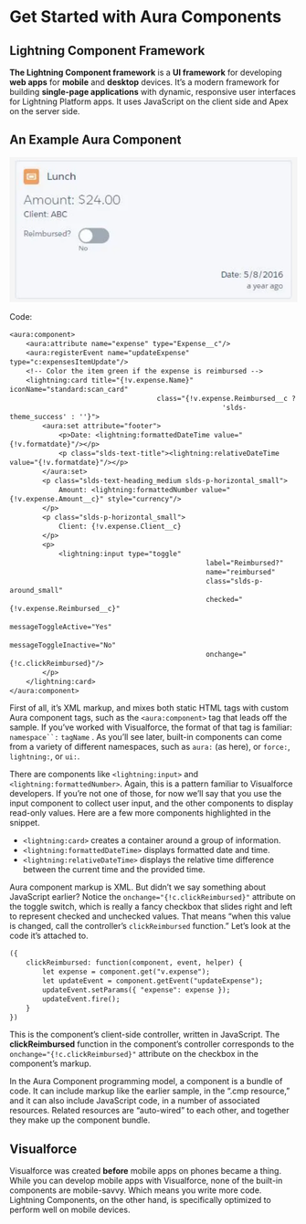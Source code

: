 # Get Started with Aura Components

## Lightning Component Framework

**The Lightning Component framework** is a **UI framework** for developing **web apps** for **mobile** and **desktop** devices. It’s a modern framework for building **single-page applications** with dynamic, responsive user interfaces for Lightning Platform apps. It uses JavaScript on the client side and Apex on the server side.

## An Example Aura Component

![image](./02-aura-component-example.png)

Code:

```
<aura:component>
	<aura:attribute name="expense" type="Expense__c"/>
	<aura:registerEvent name="updateExpense" type="c:expensesItemUpdate"/>
	<!-- Color the item green if the expense is reimbursed -->
	<lightning:card title="{!v.expense.Name}" iconName="standard:scan_card"
									class="{!v.expense.Reimbursed__c ?
													'slds-theme_success' : ''}">
		<aura:set attribute="footer">
			<p>Date: <lightning:formattedDateTime value="{!v.formatdate}"/></p>
			<p class="slds-text-title"><lightning:relativeDateTime value="{!v.formatdate}"/></p>
		</aura:set>
		<p class="slds-text-heading_medium slds-p-horizontal_small">
			Amount: <lightning:formattedNumber value="{!v.expense.Amount__c}" style="currency"/>
		</p>
		<p class="slds-p-horizontal_small">
			Client: {!v.expense.Client__c}
		</p>
		<p>
			<lightning:input type="toggle"
												label="Reimbursed?"
												name="reimbursed"
												class="slds-p-around_small"
												checked="{!v.expense.Reimbursed__c}"
												messageToggleActive="Yes"
												messageToggleInactive="No"
												onchange="{!c.clickReimbursed}"/>
		</p>
	</lightning:card>
</aura:component>
```

First of all, it’s XML markup, and mixes both static HTML tags with custom Aura component tags, such as the `<aura:component>` tag that leads off the sample. If you’ve worked with Visualforce, the format of that tag is familiar: ` namespace``: ` `tagName` . As you’ll see later, built-in components can come from a variety of different namespaces, such as `aura:` (as here), or `force:`, `lightning:`, or `ui:`.

There are components like `<lightning:input>` and `<lightning:formattedNumber>`. Again, this is a pattern familiar to Visualforce developers. If you’re not one of those, for now we’ll say that you use the input component to collect user input, and the other components to display read-only values. Here are a few more components highlighted in the snippet.

- `<lightning:card>` creates a container around a group of information.
- `<lightning:formattedDateTime>` displays formatted date and time.
- `<lightning:relativeDateTime>` displays the relative time difference between the current time and the provided time.

Aura component markup is XML. But didn’t we say something about JavaScript earlier? Notice the `onchange="{!c.clickReimbursed}"` attribute on the toggle switch, which is really a fancy checkbox that slides right and left to represent checked and unchecked values. That means “when this value is changed, call the controller’s `clickReimbursed` function.” Let’s look at the code it’s attached to.

```
({
	clickReimbursed: function(component, event, helper) {
		let expense = component.get("v.expense");
		let updateEvent = component.getEvent("updateExpense");
		updateEvent.setParams({ "expense": expense });
		updateEvent.fire();
	}
})
```

This is the component’s client-side controller, written in JavaScript. The **clickReimbursed** function in the component’s controller corresponds to the `onchange="{!c.clickReimbursed}"` attribute on the checkbox in the component’s markup.

In the Aura Component programming model, a component is a bundle of code. It can include markup like the earlier sample, in the “.cmp resource,” and it can also include JavaScript code, in a number of associated resources. Related resources are “auto-wired” to each other, and together they make up the component bundle.

## Visualforce

Visualforce was created **before** mobile apps on phones became a thing. While you can develop mobile apps with Visualforce, none of the built-in components are mobile-savvy. Which means you write more code. Lightning Components, on the other hand, is specifically optimized to perform well on mobile devices.
